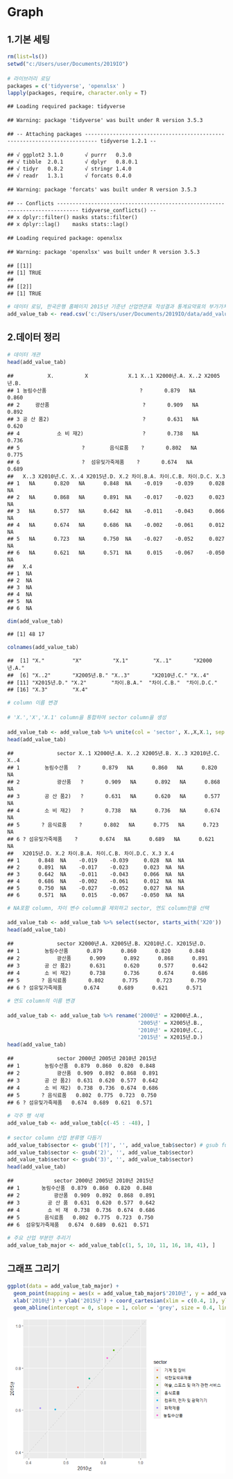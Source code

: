 Graph
================

1.기본 세팅
-----------

``` r
rm(list=ls())
setwd("c:/Users/user/Documents/2019IO")

# 라이브러리 로딩
packages = c('tidyverse', 'openxlsx' )
lapply(packages, require, character.only = T)
```

    ## Loading required package: tidyverse

    ## Warning: package 'tidyverse' was built under R version 3.5.3

    ## -- Attaching packages -------------------------------------------------------------------------- tidyverse 1.2.1 --

    ## √ ggplot2 3.1.0       √ purrr   0.3.0  
    ## √ tibble  2.0.1       √ dplyr   0.8.0.1
    ## √ tidyr   0.8.2       √ stringr 1.4.0  
    ## √ readr   1.3.1       √ forcats 0.4.0

    ## Warning: package 'forcats' was built under R version 3.5.3

    ## -- Conflicts ----------------------------------------------------------------------------- tidyverse_conflicts() --
    ## x dplyr::filter() masks stats::filter()
    ## x dplyr::lag()    masks stats::lag()

    ## Loading required package: openxlsx

    ## Warning: package 'openxlsx' was built under R version 3.5.3

    ## [[1]]
    ## [1] TRUE
    ## 
    ## [[2]]
    ## [1] TRUE

``` r
# 데이터 로딩, 한국은행 홈페이지 2015년 기준년 산업연관표 작성결과 통계요약표의 부가가치계수 sheet를 csv파일로 저장하여 이용 
add_value_tab <- read.csv('c:/Users/user/Documents/2019IO/data/add_value_tab.csv', header = T, stringsAsFactors = F)
```

2.데이터 정리
-------------

``` r
# 데이터 개관
head(add_value_tab)
```

    ##           X.          X             X.1 X..1 X2000년.A. X..2 X2005년.B.
    ## 1 농림수산품                              ?       0.879   NA      0.860
    ## 2     광산품                              ?       0.909   NA      0.892
    ## 3 공 산 품2)                              ?       0.631   NA      0.620
    ## 4            소 비 재2)                   ?       0.738   NA      0.736
    ## 5                    ?        음식료품    ?       0.802   NA      0.775
    ## 6                    ?  섬유및가죽제품    ?       0.674   NA      0.689
    ##   X..3 X2010년.C. X..4 X2015년.D. X.2 차이.B.A. 차이.C.B. 차이.D.C. X.3
    ## 1   NA      0.820   NA      0.848  NA    -0.019    -0.039     0.028  NA
    ## 2   NA      0.868   NA      0.891  NA    -0.017    -0.023     0.023  NA
    ## 3   NA      0.577   NA      0.642  NA    -0.011    -0.043     0.066  NA
    ## 4   NA      0.674   NA      0.686  NA    -0.002    -0.061     0.012  NA
    ## 5   NA      0.723   NA      0.750  NA    -0.027    -0.052     0.027  NA
    ## 6   NA      0.621   NA      0.571  NA     0.015    -0.067    -0.050  NA
    ##   X.4
    ## 1  NA
    ## 2  NA
    ## 3  NA
    ## 4  NA
    ## 5  NA
    ## 6  NA

``` r
dim(add_value_tab)
```

    ## [1] 48 17

``` r
colnames(add_value_tab)
```

    ##  [1] "X."         "X"          "X.1"        "X..1"       "X2000년.A."
    ##  [6] "X..2"       "X2005년.B." "X..3"       "X2010년.C." "X..4"      
    ## [11] "X2015년.D." "X.2"        "차이.B.A."  "차이.C.B."  "차이.D.C." 
    ## [16] "X.3"        "X.4"

``` r
# column 이름 변경

# 'X.','X','X.1' column을 통합하여 sector column을 생성

add_value_tab <- add_value_tab %>% unite(col = 'sector', X.,X,X.1, sep = "")  
head(add_value_tab)
```

    ##              sector X..1 X2000년.A. X..2 X2005년.B. X..3 X2010년.C. X..4
    ## 1        농림수산품   ?       0.879   NA      0.860   NA      0.820   NA
    ## 2            광산품   ?       0.909   NA      0.892   NA      0.868   NA
    ## 3        공 산 품2)   ?       0.631   NA      0.620   NA      0.577   NA
    ## 4        소 비 재2)   ?       0.738   NA      0.736   NA      0.674   NA
    ## 5       ? 음식료품    ?       0.802   NA      0.775   NA      0.723   NA
    ## 6 ? 섬유및가죽제품    ?       0.674   NA      0.689   NA      0.621   NA
    ##   X2015년.D. X.2 차이.B.A. 차이.C.B. 차이.D.C. X.3 X.4
    ## 1      0.848  NA    -0.019    -0.039     0.028  NA  NA
    ## 2      0.891  NA    -0.017    -0.023     0.023  NA  NA
    ## 3      0.642  NA    -0.011    -0.043     0.066  NA  NA
    ## 4      0.686  NA    -0.002    -0.061     0.012  NA  NA
    ## 5      0.750  NA    -0.027    -0.052     0.027  NA  NA
    ## 6      0.571  NA     0.015    -0.067    -0.050  NA  NA

``` r
# NA포함 column, 차이 변수 column을 제외하고 sector, 연도 column만을 선택 

add_value_tab <- add_value_tab %>% select(sector, starts_with('X20'))
head(add_value_tab)
```

    ##              sector X2000년.A. X2005년.B. X2010년.C. X2015년.D.
    ## 1        농림수산품      0.879      0.860      0.820      0.848
    ## 2            광산품      0.909      0.892      0.868      0.891
    ## 3        공 산 품2)      0.631      0.620      0.577      0.642
    ## 4        소 비 재2)      0.738      0.736      0.674      0.686
    ## 5       ? 음식료품       0.802      0.775      0.723      0.750
    ## 6 ? 섬유및가죽제품       0.674      0.689      0.621      0.571

``` r
# 연도 column의 이름 변경 

add_value_tab <- add_value_tab %>% rename('2000년' = X2000년.A.,
                                          '2005년' = X2005년.B.,
                                          '2010년' = X2010년.C.,
                                          '2015년' = X2015년.D.)
head(add_value_tab)
```

    ##              sector 2000년 2005년 2010년 2015년
    ## 1        농림수산품  0.879  0.860  0.820  0.848
    ## 2            광산품  0.909  0.892  0.868  0.891
    ## 3        공 산 품2)  0.631  0.620  0.577  0.642
    ## 4        소 비 재2)  0.738  0.736  0.674  0.686
    ## 5       ? 음식료품   0.802  0.775  0.723  0.750
    ## 6 ? 섬유및가죽제품   0.674  0.689  0.621  0.571

``` r
# 각주 행 삭제
add_value_tab <- add_value_tab[c(-45 : -48), ]

# sector column 산업 분류명 다듬기
add_value_tab$sector <- gsub('[?]', '', add_value_tab$sector) # gsub function은 특정 문자열을 찾아 바꾸는 함수
add_value_tab$sector <- gsub('2)', '', add_value_tab$sector)
add_value_tab$sector <- gsub('3)', '', add_value_tab$sector)
head(add_value_tab)
```

    ##             sector 2000년 2005년 2010년 2015년
    ## 1       농림수산품  0.879  0.860  0.820  0.848
    ## 2           광산품  0.909  0.892  0.868  0.891
    ## 3         공 산 품  0.631  0.620  0.577  0.642
    ## 4         소 비 재  0.738  0.736  0.674  0.686
    ## 5        음식료품   0.802  0.775  0.723  0.750
    ## 6  섬유및가죽제품   0.674  0.689  0.621  0.571

``` r
# 주요 산업 부분만 추리기
add_value_tab_major <- add_value_tab[c(1, 5, 10, 11, 16, 18, 41), ]
```

그래프 그리기
-------------

``` r
ggplot(data = add_value_tab_major) +
  geom_point(mapping = aes(x = add_value_tab_major$'2010년', y = add_value_tab_major$'2015년', color = sector)) +
  xlab('2010년') + ylab('2015년') + coord_cartesian(xlim = c(0.4, 1), ylim = c(0.4, 1)) +
  geom_abline(intercept = 0, slope = 1, color = 'grey', size = 0.4, linetype = 'dashed')
```

![](Graph_files/figure-markdown_github/plotting-1.png)
